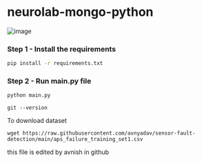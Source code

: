 # neurolab-mongo-python

![image](https://user-images.githubusercontent.com/57321948/196933065-4b16c235-f3b9-4391-9cfe-4affcec87c35.png)

### Step 1 - Install the requirements

```bash
pip install -r requirements.txt
```

### Step 2 - Run main.py file

```bash
python main.py
```
```Git version
git --version
```
To download dataset

```
wget https://raw.githubusercontent.com/avnyadav/sensor-fault-detection/main/aps_failure_training_set1.csv

```
this file is edited by avnish in github
